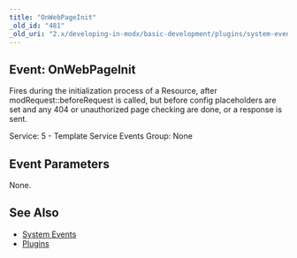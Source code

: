 ```yaml
---
title: "OnWebPageInit"
_old_id: "481"
_old_uri: "2.x/developing-in-modx/basic-development/plugins/system-events/onwebpageinit"
---
```


## Event: OnWebPageInit

Fires during the initialization process of a Resource, after modRequest::beforeRequest is called, but before config placeholders are set and any 404 or unauthorized page checking are done, or a response is sent.

Service: 5 - Template Service Events 
 Group: None

## Event Parameters

None.

## See Also

- [System Events](developing-in-modx/basic-development/plugins/system-events "System Events")
- [Plugins](developing-in-modx/basic-development/plugins "Plugins")